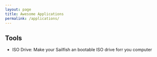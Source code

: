 ```yaml
---
layout: page
title: Awesome Applications
permalink: /applications/
---
```


## Tools

- ISO Drive: Make your Sailfish an bootable ISO drive forr you computer
